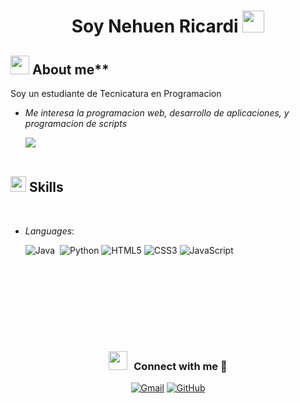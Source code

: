 <h1 align="center"><b>Soy Nehuen Ricardi </b><img src="https://media.giphy.com/media/hvRJCLFzcasrR4ia7z/giphy.gif" width="35"></h1>





## <img src="https://media.giphy.com/media/ObNTw8Uzwy6KQ/giphy.gif" width="30px">&nbsp;About me**
Soy un estudiante de Tecnicatura en Programacion
* *Me interesa la programacion web, desarrollo de aplicaciones, y programacion de scripts*

  <img src="https://user-images.githubusercontent.com/73097560/115834477-dbab4500-a447-11eb-908a-139a6edaec5c.gif"><br><br>

## <img src="https://media2.giphy.com/media/QssGEmpkyEOhBCb7e1/giphy.gif?cid=ecf05e47a0n3gi1bfqntqmob8g9aid1oyj2wr3ds3mg700bl&rid=giphy.gif" width ="25"><b> Skills</b>
<br>

<p align="center">

- *Languages*:

    ![Java](https://img.shields.io/badge/java-%23ED8B00.svg?style=for-the-badge&logo=java&logoColor=white)&nbsp;
    ![Python](https://img.shields.io/badge/Python%20-%2314354C.svg?style=for-the-badge&logo=python&logoColor=white)
    ![HTML5](https://img.shields.io/badge/HTML5%20-%23E34F26.svg?style=for-the-badge&logo=html5&logoColor=white)
    ![CSS3](https://img.shields.io/badge/CSS%20-%231572B6.svg?style=for-the-badge&logo=css3&logoColor=white)
    ![JavaScript](https://img.shields.io/badge/JavaScript%20-%23F7DF1E.svg?style=for-the-badge&logo=javascript&logoColor=black)

<br>   
    


<br>


  
<br>


<br>


</p>

<br>
<br>
<h3 align="center" > <img src="https://media.giphy.com/media/iY8CRBdQXODJSCERIr/giphy.gif" width="30" height="30" style="margin-right: 10px;">Connect with me 🤝 </h3>

<p align="center">
	<a href="mailto:nehuenricardi@epet12smandes.edu.ar"><img src="https://img.icons8.com/bubbles/50/000000/gmail.png" alt="Gmail"/></a>
	<a href="https://github.com/nehuenricardi"><img src="https://img.icons8.com/bubbles/50/000000/github.png" alt="GitHub"/></a>
	
</p>

</p>
